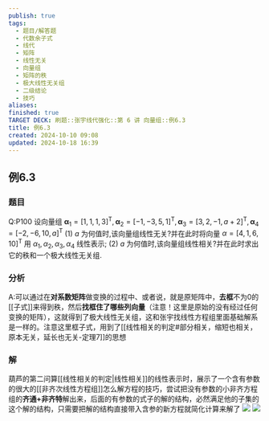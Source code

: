 ```yaml
---
publish: true
tags:
  - 题目/解答题
  - 代数余子式
  - 线代
  - 矩阵
  - 线性无关
  - 向量组
  - 矩阵的秩
  - 极大线性无关组
  - 二级结论
  - 技巧
aliases: 
finished: true
TARGET DECK: 刷题::张宇线代强化::第 6 讲 向量组::例6.3
title: 例6.3
created: 2024-10-10 09:08
updated: 2024-10-18 16:39
---
```

## 例6.3
### 题目
Q:P100 设向量组 ${\mathbf{\alpha }}_{1} = {\lbrack 1,1,1,3\rbrack }^{\mathrm{T}},{\mathbf{\alpha }}_{2} = {\lbrack -1, - 3,5,1\rbrack }^{\mathrm{T}},{\mathbf{\alpha }}_{3} = {\lbrack 3,2, - 1, a + 2\rbrack }^{\mathrm{T}},{\mathbf{\alpha }}_{4} = {\lbrack -2, - 6,{10}, a\rbrack }^{\mathrm{T}}$
(1) $a$ 为何值时,该向量组线性无关?并在此时将向量 $\alpha = {\lbrack 4,1,6,{10}\rbrack }^{\mathrm{T}}$ 用 ${\alpha }_{1},{\alpha }_{2},{\alpha }_{3},{\alpha }_{4}$ 线性表示;
(2) $a$ 为何值时,该向量组线性相关?并在此时求出它的秩和一个极大线性无关组.
### 分析
A:可以通过在**对系数矩阵**做变换的过程中、或者说，就是原矩阵中，**去框**不为0的[[子式]]来得到秩，然后**找框住了哪些列向量**（注意！这里是原始的没有经过任何变换的矩阵），这就得到了极大线性无关组，这和张宇找线性方程组里面基础解系是一样的。注意这里框子式，用到了[[线性相关的判定#部分相关，缩短也相关，原本无关，延长也无关-定理7]]的思想
### 解
葫芦的第二问算[[线性相关的判定|线性相关]]的线性表示时，展示了一个含有参数的很大的[[非齐次线性方程组]]怎么解方程的技巧，尝试把没有参数的小非齐方程组的**齐通+非齐特**解出来，后面的有参数的式子的解的结构，必然满足他的子集的这个解的结构，只需要把解的结构直接带入含参的新方程就简化计算来解了
![](https://img.hwenyi.tech/202410190047204.webp)
![](https://img.hwenyi.tech/202410190047560.webp)


